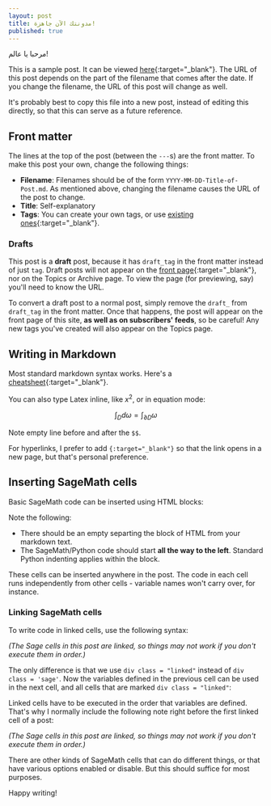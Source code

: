 ```yaml
---
layout: post
title: مدونتك الآن جاهزة!
published: true
---
```

مرحبا يا عالم!

This is a sample post. It can be viewed [here](http://sheaves.github.io/Sample-Post/){:target="_blank"}. The URL of this post depends on the part of the filename that comes after the date. If you change the filename, the URL of this post will change as well.

It's probably best to copy this file into a new post, instead of editing this directly, so that this can serve as a future reference.

## Front matter

The lines at the top of the post (between the `---`s) are the front matter. To make this post your own, change the following things:

  - **Filename**: Filenames should be of the form `YYYY-MM-DD-Title-of-Post.md`. As mentioned above, changing the filename causes the URL of the post to change.
  - **Title**: Self-explanatory
  - **Tags**: You can create your own tags, or use [existing ones](http://sheaves.github.io/topics){:target="_blank"}.

### Drafts

This post is a **draft** post, because it has `draft_tag` in the front matter instead of just `tag`. Draft posts will not appear on the [front page](http://sheaves.github.io/){:target="_blank"}, nor on the Topics or Archive page. To view the page (for previewing, say) you'll need to know the URL.

To convert a draft post to a normal post, simply remove the `draft_` from `draft_tag` in the front matter. Once that happens, the post will appear on the front page of this site, **as well as on subscribers' feeds**, so be careful! Any new tags you've created will also appear on the Topics page.

## Writing in Markdown

Most standard markdown syntax works. Here's a [cheatsheet](https://github.com/adam-p/markdown-here/wiki/Markdown-Cheatsheet){:target="_blank"}.

You can also type Latex inline, like $x^2$, or in equation mode:

$$ 
\int_D d\omega = \int_{\partial D} \omega
$$

Note empty line before and after the `$$`.

For hyperlinks, I prefer to add `{:target="_blank"}` so that the link opens in a new page, but that's personal preference.

## Inserting SageMath cells

Basic SageMath code can be inserted using HTML blocks:

<div class="sage">
  <script type="text/x-sage">
G = SymmetricGroup(3)

for g in G:
    print g

G.structure_description()
  </script>
</div>

Note the following:

  - There should be an empty separting the block of HTML from your markdown text.
  - The SageMath/Python code should start **all the way to the left**. Standard Python indenting applies within the block.

These cells can be inserted anywhere in the post. The code in each cell runs independently from other cells - variable names won't carry over, for instance. 

### Linking SageMath cells

To write code in linked cells, use the following syntax:

*(The Sage cells in this post are linked, so things may not work if you don't execute them in order.)*

<div class="linked">
  <script type="text/x-sage">
F.<a> = NumberField(x^2 + x + 1)
F
  </script>
</div>

The only difference is that we use `div class = "linked"` instead of `div class = 'sage'`. Now the variables defined in the previous cell can be used in the next cell, and all cells that are marked `div class = "linked"`:

<div class="linked">
  <script type="text/x-sage">
G = F.galois_group()
G.structure_description()
  </script>
</div>

Linked cells have to be executed in the order that variables are defined. That's why I normally include the following note right before the first linked cell of a post:

*(The Sage cells in this post are linked, so things may not work if you don't execute them in order.)*

There are other kinds of SageMath cells that can do different things, or that have various options enabled or disable. But this should suffice for most purposes.

Happy writing!

  
